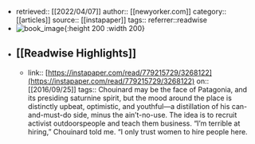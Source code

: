 - retrieved:: [[2022/04/07]]
  author:: [[newyorker.com]]
  category:: [[articles]]
  source:: [[instapaper]]
  tags:: 
  referrer::readwise
- ![book_image](https://readwise-assets.s3.amazonaws.com/static/images/article4.6bc1851654a0.png){:height 200 :width 200}
- ## [[Readwise Highlights]]
	- link:: [https://instapaper.com/read/779215729/3268122](https://instapaper.com/read/779215729/3268122)
	  on:: [[2016/09/25]]
	  tags:: 
	  Chouinard may be the face of Patagonia, and its presiding saturnine spirit, but the mood around the place is distinctly upbeat, optimistic, and youthful—a distillation of his can-and-must-do side, minus the ain’t-no-use. The idea is to recruit activist outdoorspeople and teach them business. “I’m terrible at hiring,” Chouinard told me. “I only trust women to hire people here.